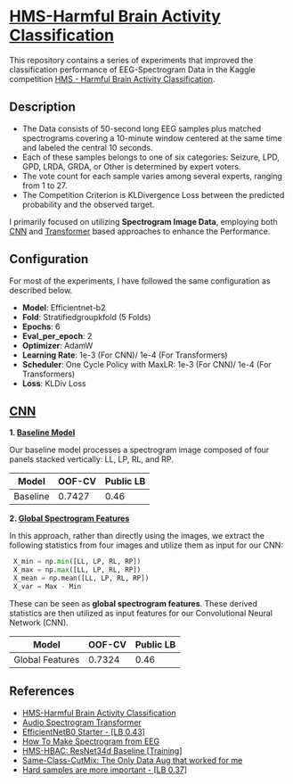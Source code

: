 # [HMS-Harmful Brain Activity Classification](https://www.kaggle.com/competitions/hms-harmful-brain-activity-classification)
This repository contains a series of experiments that improved the classification performance of EEG-Spectrogram Data in the Kaggle competition [HMS - Harmful Brain Activity Classification](https://www.kaggle.com/competitions/hms-harmful-brain-activity-classification).

## Description

* The Data consists of 50-second long EEG samples plus matched spectrograms covering a 10-minute window centered at the same time and labeled the central 10 seconds.
* Each of these samples belongs to one of six categories: Seizure, LPD, GPD, LRDA, GRDA, or Other is determined by expert voters.
* The vote count for each sample varies among several experts, ranging from 1 to 27.
* The Competition Criterion is KLDivergence Loss between the predicted probability and the observed target.

I primarily focused on utilizing **Spectrogram Image Data**, employing both [CNN](https://github.com/Cranjis-McB/HMS-Harmful-Brain-Activity-Classification/tree/main/CNN) and [Transformer](https://github.com/Cranjis-McB/HMS-Harmful-Brain-Activity-Classification/tree/main/Transformers) based approaches to enhance the Performance.

## Configuration
For most of the experiments, I have followed the same configuration as described below.

* **Model**: Efficientnet-b2
* **Fold**: Stratifiedgroupkfold (5 Folds)
* **Epochs**: 6
* **Eval_per_epoch**: 2
* **Optimizer**: AdamW
* **Learning Rate**: 1e-3 (For CNN)/ 1e-4 (For Transformers)
* **Scheduler**: One Cycle Policy with MaxLR: 1e-3 (For CNN)/ 1e-4 (For Transformers)
* **Loss**: KLDiv Loss

## [CNN](https://github.com/Cranjis-McB/HMS-Harmful-Brain-Activity-Classification/blob/main/CNN)

**1. [Baseline Model](https://github.com/Cranjis-McB/HMS-Harmful-Brain-Activity-Classification/blob/main/CNN/baseline.ipynb)**

Our baseline model processes a spectrogram image composed of four panels stacked vertically: LL, LP, RL, and RP.

| Model | OOF-CV | Public LB |
|-----------------|-----------------|-----------------|
| Baseline | 0.7427 | 0.46 |

**2. [Global Spectrogram Features](https://github.com/Cranjis-McB/HMS-Harmful-Brain-Activity-Classification/blob/main/CNN/spectrogram_stat_image-nb.ipynb)**


In this approach, rather than directly using the images, we extract the following statistics from four images and utilize them as input for our CNN:

```python
 X_min = np.min([LL, LP, RL, RP])
 X_max = np.max([LL, LP, RL, RP])
 X_mean = np.mean([LL, LP, RL, RP])
 X_var = Max - Min
```

These can be seen as **global spectrogram features**. These derived statistics are then utilized as input features for our Convolutional Neural Network (CNN).

 | Model | OOF-CV | Public LB |
|-----------------|-----------------|-----------------|
| Global Features | 0.7324 | 0.46 |



## References
* [HMS-Harmful Brain Activity Classification](https://www.kaggle.com/competitions/hms-harmful-brain-activity-classification)
* [Audio Spectrogram Transformer](https://huggingface.co/docs/transformers/model_doc/audio-spectrogram-transformer)
* [EfficientNetB0 Starter - [LB 0.43]](https://www.kaggle.com/code/cdeotte/efficientnetb0-starter-lb-0-43?scriptVersionId=159911317)
* [How To Make Spectrogram from EEG](https://www.kaggle.com/code/cdeotte/how-to-make-spectrogram-from-eeg)
* [HMS-HBAC: ResNet34d Baseline [Training]](https://www.kaggle.com/code/ttahara/hms-hbac-resnet34d-baseline-training)
* [Same-Class-CutMix: The Only Data Aug that worked for me](https://www.kaggle.com/competitions/hms-harmful-brain-activity-classification/discussion/479446)
* [Hard samples are more important - [LB 0.37]](https://www.kaggle.com/competitions/hms-harmful-brain-activity-classification/discussion/477461)

